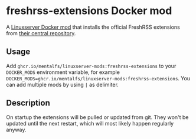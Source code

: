 # freshrss-extensions Docker mod

A [Linuxserver Docker mod](https://github.com/linuxserver/docker-mods/) that installs the official FreshRSS extensions from [their central repository](https://github.com/FreshRSS/Extensions).


## Usage

Add `ghcr.io/mentalfs/linuxserver-mods:freshrss-extensions` to your `DOCKER_MODS` environment variable, for example `DOCKER_MODS=ghcr.io/mentalfs/linuxserver-mods:freshrss-extensions`. You can add multiple mods by using `|` as delimiter.


## Description

On startup the extensions will be pulled or updated from git. They won't be updated until the next restart, which will most likely happen regularly anyway.
